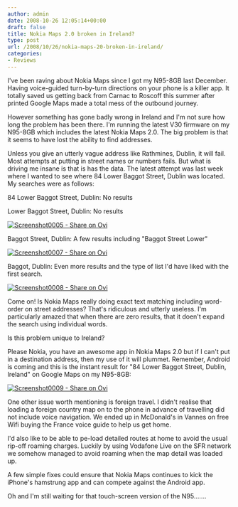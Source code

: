 ```yaml
---
author: admin
date: 2008-10-26 12:05:14+00:00
draft: false
title: Nokia Maps 2.0 broken in Ireland?
type: post
url: /2008/10/26/nokia-maps-20-broken-in-ireland/
categories:
- Reviews
---
```


I've been raving about Nokia Maps since I got my N95-8GB last December. Having voice-guided turn-by-turn directions on your phone is a killer app. It totally saved us getting back from Carnac to Roscoff this summer after printed Google Maps made a total mess of the outbound journey.

However something has gone badly wrong in Ireland and I'm not sure how long the problem has been there. I'm running the latest V30 firmware on my N95-8GB which includes the latest Nokia Maps 2.0. The big problem is that it seems to have lost the ability to find addresses.

Unless you give an utterly vague address like Rathmines, Dublin, it will fail. Most attempts at putting in street names or numbers fails. But what is driving me insane is that is has the data. The latest attempt was last week where I wanted to see where 84 Lower Baggot Street, Dublin was located. My searches were as follows:

84 Lower Baggot Street, Dublin: No results

Lower Baggot Street, Dublin: No results

[![Screenshot0005 - Share on Ovi](http://media.share.ovi.com/m1/medium/0446/872ad5abc381462182b5b250891dec09.jpg)
](http://share.ovi.com/media/conor.public/conor.10586)

Baggot Street, Dublin: A few results including "Baggot Street Lower"

[![Screenshot0007 - Share on Ovi](http://media.share.ovi.com/m1/medium/0446/c9398fdb98734dda86c5aa1767576af0.jpg)
](http://share.ovi.com/media/conor.public/conor.10588)

Baggot, Dublin: Even more results and the type of list I'd have liked with the first search.

[![Screenshot0008 - Share on Ovi](http://media.share.ovi.com/m1/medium/0446/aafc903d8d2e4a90ac8874be8408600e.jpg)
](http://share.ovi.com/media/conor.public/conor.10589)

Come on! Is Nokia Maps really doing exact text matching including word-order on street addresses? That's ridiculous and utterly useless. I'm particularly amazed that when there are zero results, that it doen't expand the search using individual words.

Is this problem unique to Ireland?

Please Nokia, you have an awesome app in Nokia Maps 2.0 but if I can't put in a destination address, then my use of it will plummet. Remember, Android is coming and this is the instant result for "84 Lower Baggot Street, Dublin, Ireland" on Google Maps on my N95-8GB:

[![Screenshot0009 - Share on Ovi](http://media.share.ovi.com/m1/medium/0446/acc536fb98d942c19d0273832e771347.jpg)
](http://share.ovi.com/media/conor.public/conor.10590)

One other issue worth mentioning is foreign travel. I didn't realise that loading a foreign country map on to the phone in advance of travelling did not include voice navigation. We ended up in McDonald's in Vannes on free Wifi buying the France voice guide to help us get home.

I'd also like to be able to pe-load detailed routes at home to avoid the usual rip-off roaming charges. Luckily by using Vodafone Live on the SFR network we somehow managed to avoid roaming when the map detail was loaded up.

A few simple fixes could ensure that Nokia Maps continues to kick the iPhone's hamstrung app and can compete against the Android app.

Oh and I'm still waiting for that touch-screen version of the N95.......
